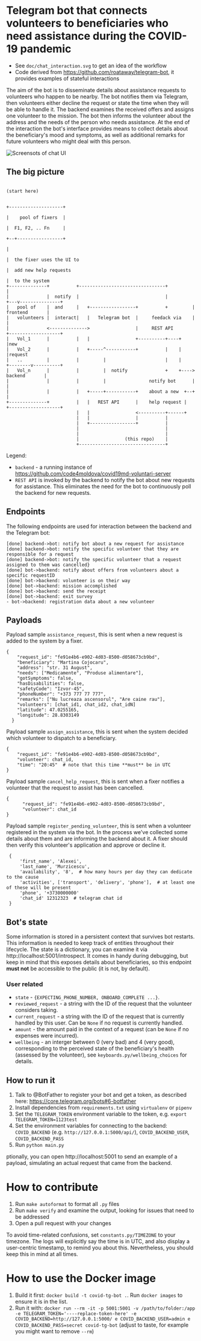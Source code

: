 # Telegram bot that connects volunteers to beneficiaries who need assistance during the COVID-19 pandemic

- See `doc/chat_interaction.svg` to get an idea of the workflow
- Code derived from https://github.com/roataway/telegram-bot, it provides examples of stateful interactions

The aim of the bot is to disseminate details about assistance requests to volunteers who happen to be nearby. The bot
notifies them via Telegram, then volunteers either decline the request or state the time when they will be able to
handle it. The backend examines the received offers and assigns one volunteer to the mission. The bot then informs the
volunteer about the address and the needs of the person who needs assistance. At the end of the interaction the bot's
interface provides means to collect details about the beneficiary's mood and symptoms, as well as additional
remarks for future volunteers who might deal with this person.

![Screensots of chat UI](doc/screenshots/flow.png "Assistance request notification, negotiation and handling")




## The big picture

```
                                                                          (start here)

                                                                      +--------------------+
                                                                      |    pool of fixers  |
                                                                      |  F1, F2, .. Fn     |
                                                                      +--+-----------------+
                                                                         |
                                                                         |  the fixer uses the UI to
                                                                         |  add new help requests
                                                                         |  to the system
+--------------+          +--------------------------------+             |
|              |  notify  |                                |         +---v---------------+
|   pool of    |  and     |   +-----------------+          +         |    frontend       |
|   volunteers |  interact|   |   Telegram bot  |     feedack via    |                   |
|              <-------------->                 |     REST API       +-------------------+
|   Vol_1      |          |   |                 +----------+----+             |new
|   Vol_2      |          |   +-----^-----------+          |    |             |request
|   ..         |          |         |                      |    |    +--------v----------+
|   Vol_n      |          |         |  notify              +    +---->     backend       |
|              |          |         |                notify bot      |                   |
|              |          |   +-----+-----------+    about a new  +--+                   |
+--------------+          |   |   REST API      |    help request |  +-------------------+
                          |   |                 <----------+------+
                          |   |                 |          |
                          |   +-----------------+          |
                          |                                |
                          |                                |
                          |                 (this repo)    |
                          +--------------------------------+

```

Legend:

- `backend` - a running instance of https://github.com/code4moldova/covid19md-voluntari-server
- `REST API` is invoked by the backend to notify the bot about new requests for assistance. This eliminates the need for
the bot to continuously poll the backend for new requests.

## Endpoints

The following endpoints are used for interaction between the backend and the Telegram bot:

    [done] backend->bot: notify bot about a new request for assistance
    [done] backend->bot: notify the specific volunteer that they are responsible for a request
    [done] backend->bot: notify the specific volunteer that a request assigned to them was cancelled}
    [done] bot->backend: notify about offers from volunteers about a specific requestID
    [done] bot->backend: volunteer is on their way
    [done] bot->backend: mission accomplished
    [done] bot->backend: send the receipt
    [done] bot->backend: exit survey
    - bot->backend: registration data about a new volunteer
    
    
## Payloads

Payload sample `assistance_request`, this is sent when a new request is added to the system by a fixer.

    {
        "request_id": "fe91e4b6-e902-4d03-8500-d058673cb9bd",
        "beneficiary": "Martina Cojocaru",
        "address": "str. 31 August",
        "needs": ["Medicamente", "Produse alimentare"],
        "gotSymptoms": false,
        "hasDisabilities": false,
        "safetyCode": "Izvor-45",
        "phoneNumber": "+373 777 77 777",
        "remarks": ["Nu lucreaza ascensorul", "Are caine rau"],
        "volunteers": [chat_id1, chat_id2, chat_idN]
        "latitude": 47.0255165,
        "longitude": 28.8303149
      }

Payload sample `assign_assistance`, this is sent when the system decided which volunteer to dispatch to a beneficiary.

    {
        "request_id": "fe91e4b6-e902-4d03-8500-d058673cb9bd",
        "volunteer": chat_id,
        "time": "20:45"  # note that this time **must** be in UTC
    }

Payload sample `cancel_help_request`, this is sent when a fixer notifies a volunteer that the request to assist has been cancelled.

    {
          "request_id": "fe91e4b6-e902-4d03-8500-d058673cb9bd",
          "volunteer": chat_id
    }
    
Payload sample `register_pending_volunteer`, this is sent when a volunteer registered in the system via the bot. In the
process we've collected some details about them and are informing the backend about it. A fixer should then verify this
volunteer's application and approve or decline it.

     {
         'first_name', 'Alexei',
         'last_name', 'Murzicescu',
         'availability', '8',  # how many hours per day they can dedicate to the cause
         'activities', ['transport', 'delivery', 'phone'],  # at least one of these will be present
         'phone', '+3730000000'
         'chat_id' 12312323  # telegram chat id
     }

## Bot's state
Some information is stored in a persistent context that survives bot restarts. This information is needed to keep track
of entities throughout their lifecycle. The state is a dictionary, you can examine it via http://localhost:5001/introspect.
It comes in handy during debugging, but keep in mind that this exposes details about beneficiaries, so this endpoint
**must not** be accessible to the public (it is not, by default).

### User related

- `state` - `{EXPECTING_PHONE_NUMBER, ONBOARD_COMPLETE ...}`.
- `reviewed_request` - a string with the ID of the request that the volunteer considers taking.
- `current_request` - a string with the ID of the request that is currently handled by this user. Can be `None` if no
request is currently handled.
- `amount` - the amount paid in the context of a request (can be `None` if no expenses were incurred).
- `wellbeing` - an interger between 0 (very bad) and 4 (very good), corresponding to the perceived state of the
beneficiary's health (assessed by the volunteer), see `keyboards.py/wellbeing_choices` for details.




## How to run it

1. Talk to @BotFather to register your bot and get a token, as described here: https://core.telegram.org/bots#6-botfather
2. Install dependencies from `requirements.txt` using `virtualenv` or `pipenv`
3. Set the `TELEGRAM_TOKEN` environment variable to the token, e.g. `export TELEGRAM_TOKEN=1123test`
4. Set the environment variables for connecting to the backend: `COVID_BACKEND` (e.g. `http://127.0.0.1:5000/api/`),
`COVID_BACKEND_USER`, `COVID_BACKEND_PASS`
5. Run `python main.py`

ptionally, you can open http://localhost:5001 to send an example of a payload, simulating an actual request that came
from the backend.



# How to contribute

1. Run ``make autoformat`` to format all ``.py`` files
2. Run ``make verify`` and examine the output, looking for issues that need to be addressed
3. Open a pull request with your changes

To avoid time-related confusions, set `constants.py/TIMEZONE` to your timezone. The logs will explicitly say
the time is in UTC, and also display a user-centric timestamp, to remind you about this. Nevertheless, you
should keep this in mind at all times.


# How to use the Docker image

1. Build it first: `docker build -t covid-tg-bot .`. Run `docker images` to ensure it is in the list.
2. Run it with: `docker run --rm -it -p 5001:5001 -v /path/to/folder:/app -e TELEGRAM_TOKEN='----replace-token-here' -e COVID_BACKEND=http://127.0.0.1:5000/ e COVID_BACKEND_USER=admin e COVID_BACKEND_PASS=secret covid-tg-bot` (adjust to
taste, for example you might want to remove `--rm`)
